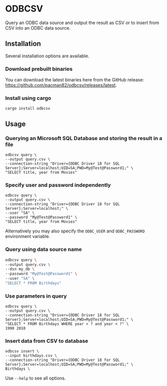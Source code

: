 # ODBCSV

Query an ODBC data source and output the result as CSV or to insert from CSV into an ODBC data source.

## Installation

Several installation options are available.

### Download prebuilt binaries

You can download the latest binaries here from the GitHub release: <https://github.com/pacman82/odbcsv/releases/latest>.

### Install using cargo

```shell
cargo install odbcsv
```

## Usage

### Querying an Microsoft SQL Database and storing the result in a file

```shell
odbcsv query \
--output query.csv \
--connection-string "Driver={ODBC Driver 18 for SQL Server};Server=localhost;UID=SA;PWD=My@Test@Password1;" \
"SELECT title, year from Movies"
```

### Specify user and password independently

```shell
odbcsv query \
--output query.csv \
--connection-string "Driver={ODBC Driver 18 for SQL Server};Server=localhost;" \
--user "SA" \
--password "My@Test@Password1" \
"SELECT title, year from Movies"
```

Alternatively you may also specify the `ODBC_USER` and `ODBC_PASSWORD` environment variable.

### Query using data source name

```bash
odbcsv query \
--output query.csv \
--dsn my_db \
--password "My@Test@Password1" \
--user "SA" \
"SELECT * FROM Birthdays"
```

### Use parameters in query

```shell
odbcsv query \
--output query.csv \
--connection-string "Driver={ODBC Driver 18 for SQL Server};Server=localhost;UID=SA;PWD=My@Test@Password1;" \
"SELECT * FROM Birthdays WHERE year > ? and year < ?" \
1990 2010
```

### Insert data from CSV to database

```shell
odbcsv insert \
--input birthdays.csv \
--connection-string "Driver={ODBC Driver 18 for SQL Server};Server=localhost;UID=SA;PWD=My@Test@Password1;" \
Birthdays \
```

Use `--help` to see all options.
